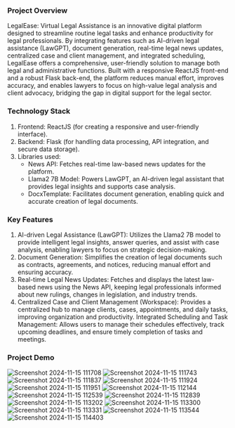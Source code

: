 ### Project Overview
LegalEase: Virtual Legal Assistance is an innovative digital platform designed to streamline routine legal tasks and enhance productivity for legal professionals. By integrating features such as AI-driven legal assistance (LawGPT), document generation, real-time legal news updates, centralized case and client management, and integrated scheduling, LegalEase offers a comprehensive, user-friendly solution to manage both legal and administrative functions. Built with a responsive ReactJS front-end and a robust Flask back-end, the platform reduces manual effort, improves accuracy, and enables lawyers to focus on high-value legal analysis and client advocacy, bridging the gap in digital support for the legal sector.

### Technology Stack
1. Frontend: ReactJS (for creating a responsive and user-friendly interface).
2. Backend: Flask (for handling data processing, API integration, and secure data storage).
3. Libraries used:
   - News API: Fetches real-time law-based news updates for the platform.
   - Llama2 7B Model: Powers LawGPT, an AI-driven legal assistant that provides legal insights and supports case analysis.
   - DocxTemplate: Facilitates document generation, enabling quick and accurate creation of legal documents.

### Key Features
1. AI-driven Legal Assistance (LawGPT): Utilizes the Llama2 7B model to provide intelligent legal insights, answer queries, and assist with case analysis, enabling lawyers to focus on strategic decision-making.
2. Document Generation: Simplifies the creation of legal documents such as contracts, agreements, and notices, reducing manual effort and ensuring accuracy.
3. Real-time Legal News Updates: Fetches and displays the latest law-based news using the News API, keeping legal professionals informed about new rulings, changes in legislation, and industry trends.
4. Centralized Case and Client Management (Workspace): Provides a centralized hub to manage clients, cases, appointments, and daily tasks, improving organization and productivity.
Integrated Scheduling and Task Management: Allows users to manage their schedules effectively, track upcoming deadlines, and ensure timely completion of tasks and meetings.

### Project Demo
![Screenshot 2024-11-15 111708](https://github.com/user-attachments/assets/abf59dbf-5f4c-4e2b-b3af-d62bf12613f3)
![Screenshot 2024-11-15 111743](https://github.com/user-attachments/assets/b15b3546-3c0f-4cff-a1e4-710ef8c5c149)
![Screenshot 2024-11-15 111837](https://github.com/user-attachments/assets/684e9aa9-fdd7-4955-b2fb-0bc57f287505)
![Screenshot 2024-11-15 111924](https://github.com/user-attachments/assets/db6832a2-2be9-4592-a0b9-d2866b9f4a8e)
![Screenshot 2024-11-15 111951](https://github.com/user-attachments/assets/29db20fc-c9b4-474d-b995-acb183da1408)
![Screenshot 2024-11-15 112144](https://github.com/user-attachments/assets/bbe49144-3bc4-4632-a18f-7a0b76ae228d)
![Screenshot 2024-11-15 112539](https://github.com/user-attachments/assets/97b37610-ba1b-4a4c-9d7f-4e8f37ba6348)
![Screenshot 2024-11-15 112839](https://github.com/user-attachments/assets/3ff0861e-8e7e-4bec-b72b-d216ce2d8e0b)
![Screenshot 2024-11-15 113202](https://github.com/user-attachments/assets/9081d24d-e7ce-4009-9d4f-b8c1b2706d62)
![Screenshot 2024-11-15 113300](https://github.com/user-attachments/assets/3ad4cd0a-20e7-4aa1-9388-fb51cb0ba58c)
![Screenshot 2024-11-15 113331](https://github.com/user-attachments/assets/56aae333-70a6-4f2b-8afd-e33a9e5dbffb)
![Screenshot 2024-11-15 113544](https://github.com/user-attachments/assets/df172709-b771-48ad-bd57-a4009b7aa9a8)
![Screenshot 2024-11-15 114403](https://github.com/user-attachments/assets/005f0448-052a-46ba-954e-946bba1ef7c9)

















